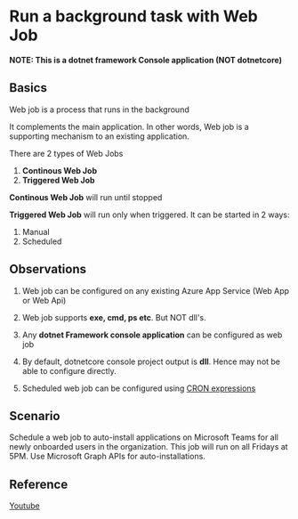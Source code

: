 # Run a background task with Web Job
**NOTE: This is a dotnet framework Console application (NOT dotnetcore)**

## Basics
Web job is a process that runs in the background

It complements the main application. In other words, Web job is a supporting mechanism to an existing application.

There are 2 types of Web Jobs
  1. **Continous Web Job**
  2. **Triggered Web Job**

**Continous Web Job** will run until stopped

**Triggered Web Job** will run only when triggered. It can be started in 2 ways:
  1. Manual
  2. Scheduled


## Observations
1. Web job can be configured on any existing Azure App Service (Web App or Web Api)

2. Web job supports **exe, cmd, ps etc**. But NOT dll's.

3. Any **dotnet Framework console application** can be configured as web job

4. By default, dotnetcore console project output is **dll**. Hence may not be able to configure directly.

5. Scheduled web job can be configured using [CRON expressions](https://docs.microsoft.com/en-in/azure/app-service/webjobs-create#ncrontab-expressions)
   
   
## Scenario
Schedule a web job to auto-install applications on Microsoft Teams for all newly onboarded users in the organization. This job will run on all Fridays at 5PM. Use Microsoft Graph APIs for auto-installations.


## Reference
[Youtube](https://www.youtube.com/watch?v=-A6hsUPSkWU)
